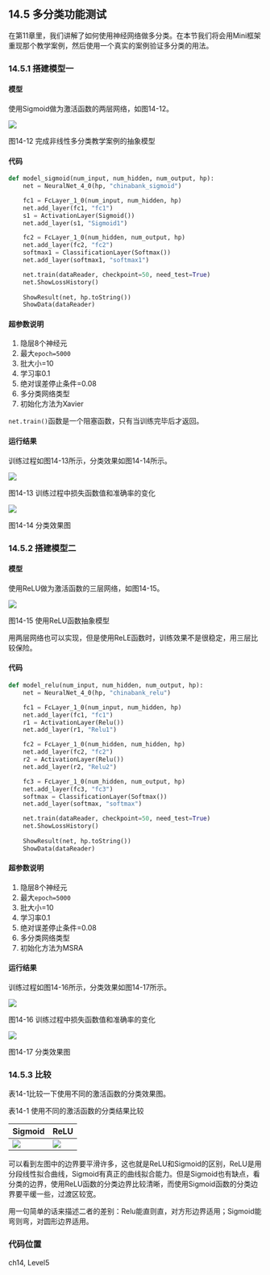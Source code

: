 <!--Copyright © Microsoft Corporation. All rights reserved.
  适用于[License](https://github.com/Microsoft/ai-edu/blob/master/LICENSE.md)版权许可-->

## 14.5 多分类功能测试

在第11章里，我们讲解了如何使用神经网络做多分类。在本节我们将会用Mini框架重现那个教学案例，然后使用一个真实的案例验证多分类的用法。

### 14.5.1 搭建模型一

#### 模型

使用Sigmoid做为激活函数的两层网络，如图14-12。

<img src="https://aiedugithub4a2.blob.core.windows.net/a2-images/Images/14/ch11_net_sigmoid.png" />

图14-12 完成非线性多分类教学案例的抽象模型

#### 代码

```Python
def model_sigmoid(num_input, num_hidden, num_output, hp):
    net = NeuralNet_4_0(hp, "chinabank_sigmoid")

    fc1 = FcLayer_1_0(num_input, num_hidden, hp)
    net.add_layer(fc1, "fc1")
    s1 = ActivationLayer(Sigmoid())
    net.add_layer(s1, "Sigmoid1")

    fc2 = FcLayer_1_0(num_hidden, num_output, hp)
    net.add_layer(fc2, "fc2")
    softmax1 = ClassificationLayer(Softmax())
    net.add_layer(softmax1, "softmax1")

    net.train(dataReader, checkpoint=50, need_test=True)
    net.ShowLossHistory()
    
    ShowResult(net, hp.toString())
    ShowData(dataReader)
```

#### 超参数说明

1. 隐层8个神经元
2. 最大`epoch=5000`
3. 批大小=10
4. 学习率0.1
5. 绝对误差停止条件=0.08
6. 多分类网络类型
7. 初始化方法为Xavier

`net.train()`函数是一个阻塞函数，只有当训练完毕后才返回。

#### 运行结果

训练过程如图14-13所示，分类效果如图14-14所示。

<img src="https://aiedugithub4a2.blob.core.windows.net/a2-images/Images/14/ch11_loss_sigmoid.png" />

图14-13 训练过程中损失函数值和准确率的变化

<img src="https://aiedugithub4a2.blob.core.windows.net/a2-images/Images/14/ch11_result_sigmoid.png" ch="500" />

图14-14 分类效果图

### 14.5.2 搭建模型二

#### 模型

使用ReLU做为激活函数的三层网络，如图14-15。

<img src="https://aiedugithub4a2.blob.core.windows.net/a2-images/Images/14/ch11_net_relu.png" />

图14-15 使用ReLU函数抽象模型

用两层网络也可以实现，但是使用ReLE函数时，训练效果不是很稳定，用三层比较保险。

#### 代码

```Python
def model_relu(num_input, num_hidden, num_output, hp):
    net = NeuralNet_4_0(hp, "chinabank_relu")

    fc1 = FcLayer_1_0(num_input, num_hidden, hp)
    net.add_layer(fc1, "fc1")
    r1 = ActivationLayer(Relu())
    net.add_layer(r1, "Relu1")

    fc2 = FcLayer_1_0(num_hidden, num_hidden, hp)
    net.add_layer(fc2, "fc2")
    r2 = ActivationLayer(Relu())
    net.add_layer(r2, "Relu2")

    fc3 = FcLayer_1_0(num_hidden, num_output, hp)
    net.add_layer(fc3, "fc3")
    softmax = ClassificationLayer(Softmax())
    net.add_layer(softmax, "softmax")

    net.train(dataReader, checkpoint=50, need_test=True)
    net.ShowLossHistory()
    
    ShowResult(net, hp.toString())
    ShowData(dataReader)    
```

#### 超参数说明

1. 隐层8个神经元
2. 最大`epoch=5000`
3. 批大小=10
4. 学习率0.1
5. 绝对误差停止条件=0.08
6. 多分类网络类型
7. 初始化方法为MSRA

#### 运行结果

训练过程如图14-16所示，分类效果如图14-17所示。

<img src="https://aiedugithub4a2.blob.core.windows.net/a2-images/Images/14/ch11_loss_relu.png" />

图14-16 训练过程中损失函数值和准确率的变化

<img src="https://aiedugithub4a2.blob.core.windows.net/a2-images/Images/14/ch11_result_relu.png" ch="500" />

图14-17 分类效果图

### 14.5.3 比较

表14-1比较一下使用不同的激活函数的分类效果图。

表14-1 使用不同的激活函数的分类结果比较

|Sigmoid|ReLU|
|---|---|
|<img src='https://aiedugithub4a2.blob.core.windows.net/a2-images/Images/14/ch11_result_sigmoid.png'/>|<img src='https://aiedugithub4a2.blob.core.windows.net/a2-images/Images/14/ch11_result_relu.png'/>|

可以看到左图中的边界要平滑许多，这也就是ReLU和Sigmoid的区别，ReLU是用分段线性拟合曲线，Sigmoid有真正的曲线拟合能力。但是Sigmoid也有缺点，看分类的边界，使用ReLU函数的分类边界比较清晰，而使用Sigmoid函数的分类边界要平缓一些，过渡区较宽。

用一句简单的话来描述二者的差别：Relu能直则直，对方形边界适用；Sigmoid能弯则弯，对圆形边界适用。

### 代码位置

ch14, Level5
